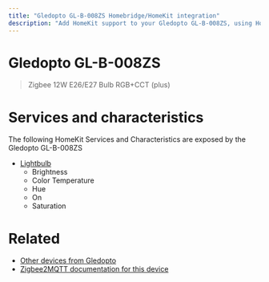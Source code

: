 ```yaml
---
title: "Gledopto GL-B-008ZS Homebridge/HomeKit integration"
description: "Add HomeKit support to your Gledopto GL-B-008ZS, using Homebridge, Zigbee2MQTT and homebridge-z2m."
---
```

<!---
This file has been GENERATED using src/docgen/docgen.ts
DO NOT EDIT THIS FILE MANUALLY!
-->
# Gledopto GL-B-008ZS
> Zigbee 12W E26/E27 Bulb RGB+CCT (plus)


# Services and characteristics
The following HomeKit Services and Characteristics are exposed by
the Gledopto GL-B-008ZS

* [Lightbulb](../../light.md)
  * Brightness
  * Color Temperature
  * Hue
  * On
  * Saturation


# Related
* [Other devices from Gledopto](../index.md#gledopto)
* [Zigbee2MQTT documentation for this device](https://www.zigbee2mqtt.io/devices/GL-B-008ZS.html)